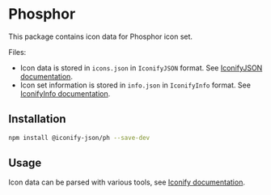 # Phosphor

This package contains icon data for Phosphor icon set.

Files:

-   Icon data is stored in `icons.json` in `IconifyJSON` format. See [IconifyJSON documentation](https://docs.iconify.design/types/iconify-json.html).
-   Icon set information is stored in `info.json` in `IconifyInfo` format. See [IconifyInfo documentation](https://docs.iconify.design/types/iconify-info.html).

## Installation

```bash
npm install @iconify-json/ph --save-dev
```

## Usage

Icon data can be parsed with various tools, see [Iconify documentation](https://docs.iconify.design/icons/json.html).
